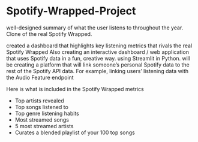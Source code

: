 # Spotify-Wrapped-Project
well-designed summary of what the user listens to throughout the year. Clone of the real Spotify Wrapped.

created a dashboard that highlights key listening metrics that rivals the real Spotify Wrapped
Also creating an interactive dashboard / web application that uses Spotify data in a fun, creative way. using Streamlit in Python.
will be creating a platform that will link someone’s personal Spotify data to the rest of the Spotify API data. 
For example, linking users’ listening data with the Audio Feature endpoint


Here is what is included in the Spotify Wrapped metrics 
- Top artists revealed
- Top songs listened to
- Top genre listening habits
- Most streamed songs
- 5 most streamed artists
- Curates a blended playlist of your 100 top songs
